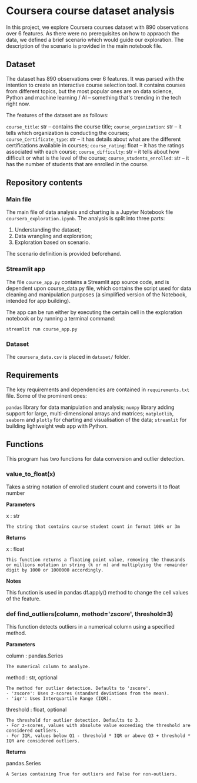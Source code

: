 # Coursera course dataset analysis

In this project, we explore Coursera courses dataset with 890 observations over 6 features. As there were no prerequisites on how to appraoch the data, we defined a brief scenario which would guide our exploration. The description of the scenario is provided in the main notebook file.

## Dataset

The dataset has 890 observations over 6 features. It was parsed with the intention to create an interactive course selection tool. It contains courses from different topics, but the most popular ones are on data science, Python and machine learning / AI – something that's trending in the tech right now.

The features of the dataset are as follows:

`course_title`: str – contains the course title;
`course_organization`: str – it tells which organization is conducting the courses;
`course_Certificate_type`: str – it has details about what are the different certifications available in courses;
`course_rating`: float – it has the ratings associated with each course;
`course_difficulty`: str – it tells about how difficult or what is the level of the course;
`course_students_enrolled`: str – it has the number of students that are enrolled in the course.

## Repository contents

### Main file

The main file of data analysis and charting is a Jupyter Notebook file `coursera_exploration.ipynb`. The analysis is split into three parts: 

1. Understanding the dataset;
2. Data wrangling and exploration;
3. Exploration based on scenario.

The scenario definition is provided beforehand. 

### Streamlit app

The file `course_app.py` contains a Streamlit app source code, and is dependent upon course_data.py file, which contains the script used for data cleaning and manipulation purposes (a simplified version of the Notebook, intended for app building).

The app can be run either by executing the certain cell in the exploration notebook or by running a terminal command:

```
streamlit run course_app.py
```

### Dataset

The `coursera_data.csv` is placed in `dataset/` folder.

## Requirements

The key requirements and dependencies are contained in `requirements.txt` file. Some of the prominent ones:

`pandas` library for data manipulation and analysis;
`numpy` library adding support for large, multi-dimensional arrays and matrices;
`matplotlib`, `seaborn` and `plotly` for charting and visualisation of the data;
`streamlit` for building lightweight web app with Python.

## Functions

This program has two functions for data conversion and outlier detection.

### value_to_float(x)

Takes a string notation of enrolled student count and converts it to float number

__Parameters__

x : str

    The string that contains course student count in format 100k or 3m

__Returns__

x : float

    This function returns a floating point value, removing the thousands
    or millions notation in string (k or m) and multiplying the remainder
    digit by 1000 or 1000000 accordingly.

__Notes__

This function is used in pandas df.apply() method to change the cell values
of the feature.


### def find_outliers(column, method='zscore', threshold=3)

This function detects outliers in a numerical column using a specified method.

__Parameters__

column : pandas.Series

    The numerical column to analyze.

method : str, optional 

    The method for outlier detection. Defaults to 'zscore'.
    - 'zscore': Uses z-scores (standard deviations from the mean).
    - 'iqr': Uses Interquartile Range (IQR).

threshold : float, optional

    The threshold for outlier detection. Defaults to 3.
    - For z-scores, values with absolute value exceeding the threshold are considered outliers.
    - For IQR, values below Q1 - threshold * IQR or above Q3 + threshold * IQR are considered outliers.

__Returns__

pandas.Series

    A Series containing True for outliers and False for non-outliers.    
